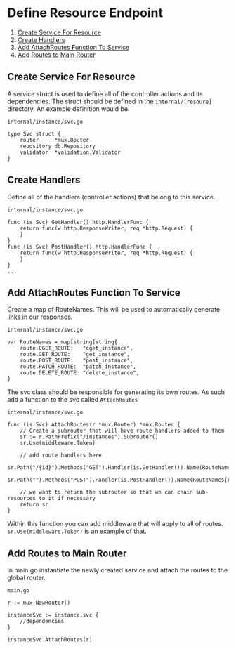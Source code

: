 # Define Resource Endpoint

1. [Create Service For Resource](#create-service-for-resource)
2. [Create Handlers](#create-handlers)
3. [Add AttachRoutes Function To Service](#add-attachroutes-function-to-service)
4. [Add Routes to Main Router](#add-routes-to-main-router)


<a name="create-service-for-resource">Create Service For Resource</a>
---
A service struct is used to define all of the controller actions and its dependencies.  The struct should be defined in
the `internal/[resoure]` directory.  An example definition would be.

`internal/instance/svc.go`
```
type Svc struct {
	router     *mux.Router
	repository db.Repository
	validator  *validation.Validator
}
```

<a name="create-handlers">Create Handlers</a>
---
Define all of the handlers (controller actions) that belong to this service.

`internal/instance/svc.go`
```
func (is Svc) GetHandler() http.HandlerFunc {
	return func(w http.ResponseWriter, req *http.Request) {
	}
}
func (is Svc) PostHandler() http.HandlerFunc {
	return func(w http.ResponseWriter, req *http.Request) {
	}
}
...
```


<a name="add-attachroutes-function-to-service">Add AttachRoutes Function To Service</a>
---
Create a map of RouteNames.  This will be used to automatically generate links in our responses.

`internal/instance/svc.go`
```
var RouteNames = map[string]string{
	route.CGET_ROUTE:   "cget_instance",
	route.GET_ROUTE:    "get_instance",
	route.POST_ROUTE:   "post_instance",
	route.PATCH_ROUTE:  "patch_instance",
	route.DELETE_ROUTE: "delete_instance",
}
```

The svc class should be responsible for generating its own routes.  As such add a function to the svc called `AttachRoutes`

`internal/instance/svc.go`
```
func (is Svc) AttachRoutes(r *mux.Router) *mux.Router {
    // Create a subrouter that will have route handlers added to them
    sr := r.PathPrefix("/instances").Subrouter()
    sr.Use(middleware.Token)
	
    // add route handlers here
    sr.Path("/{id}").Methods("GET").Handler(is.GetHandler()).Name(RouteNames[route.GET_ROUTE])
    sr.Path("").Methods("POST").Handler(is.PostHandler()).Name(RouteNames[route.POST_ROUTE])

    // we want to return the subrouter so that we can chain sub-resources to it if necessary 
    return sr
}

```
Within this function you can add middleware that will apply to all of routes.  `sr.Use(middleware.Token)` is an example 
of that. 

<a name="add-routes-to-main-router">Add Routes to Main Router</a>
---
In main.go instantiate the newly created service and attach the routes to the global router.

`main.go`
```
r := mux.NewRouter()

instanceSvc := instance.svc {
    //dependencies
}

instanceSvc.AttachRoutes(r)
```
